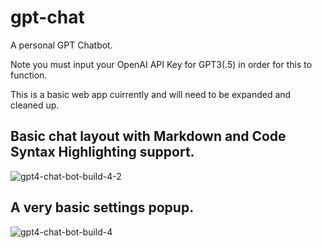 # gpt-chat
 A personal GPT Chatbot.
 
 Note you must input your OpenAI API Key for GPT3(.5) in order for this to function.

This is a basic web app cuirrently and will need to be expanded and cleaned up.

## Basic chat layout with Markdown and Code Syntax Highlighting support.
![gpt4-chat-bot-build-4-2](https://user-images.githubusercontent.com/2380471/232251171-79cc994f-df55-458f-b2d8-08380ca7e8f4.png)


## A very basic settings popup.
![gpt4-chat-bot-build-4](https://user-images.githubusercontent.com/2380471/232250974-4e6e1e2c-75cd-4d8b-ab5d-4051b482b494.png)


